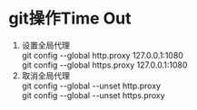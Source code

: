 # git操作Time Out
1. 设置全局代理  
  git config --global http.proxy 127.0.0.1:1080  
  git config --global https.proxy 127.0.0.1:1080  
2. 取消全局代理  
  git config --global --unset http.proxy  
  git config --global --unset https.proxy  
